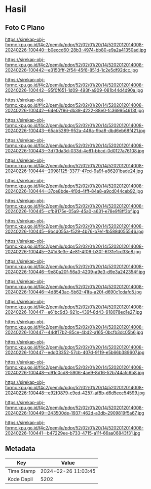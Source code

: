 # Hasil

## Foto C Plano

https://sirekap-obj-formc.kpu.go.id/f4c2/pemilu/pdpr/52/02/01/20/14/5202012014008-20240226-100440--b0eccd60-28b3-4974-bb80-e9a2a41350ad.jpg

https://sirekap-obj-formc.kpu.go.id/f4c2/pemilu/pdpr/52/02/01/20/14/5202012014008-20240226-100442--e3150fff-2f54-45f6-851d-1c2e5df92dcc.jpg

https://sirekap-obj-formc.kpu.go.id/f4c2/pemilu/pdpr/52/02/01/20/14/5202012014008-20240226-100442--95f0f651-1d09-493f-a909-081b44d4d90a.jpg

https://sirekap-obj-formc.kpu.go.id/f4c2/pemilu/pdpr/52/02/01/20/14/5202012014008-20240226-100442--64e07f96-db39-4222-88e0-fc369954613f.jpg

https://sirekap-obj-formc.kpu.go.id/f4c2/pemilu/pdpr/52/02/01/20/14/5202012014008-20240226-100443--65ab5289-952a-446a-9ba8-dbd6eb68f421.jpg

https://sirekap-obj-formc.kpu.go.id/f4c2/pemilu/pdpr/52/02/01/20/14/5202012014008-20240226-100443--3d73da3d-033d-4e81-bbcd-0d0127a76108.jpg

https://sirekap-obj-formc.kpu.go.id/f4c2/pemilu/pdpr/52/02/01/20/14/5202012014008-20240226-100444--20981125-3377-47cd-9a9f-a86201bade24.jpg

https://sirekap-obj-formc.kpu.go.id/f4c2/pemilu/pdpr/52/02/01/20/14/5202012014008-20240226-100444--37ce8bde-4f0d-4fff-84a8-a9cd044ceb92.jpg

https://sirekap-obj-formc.kpu.go.id/f4c2/pemilu/pdpr/52/02/01/20/14/5202012014008-20240226-100445--cfb9175e-05a9-45a0-a631-e78e9f8ff3bf.jpg

https://sirekap-obj-formc.kpu.go.id/f4c2/pemilu/pdpr/52/02/01/20/14/5202012014008-20240226-100445--9bcd055a-f529-4b76-b7e1-fb588d055546.jpg

https://sirekap-obj-formc.kpu.go.id/f4c2/pemilu/pdpr/52/02/01/20/14/5202012014008-20240226-100445--241d3e3e-4e81-4f06-b30f-6f31e1cd33e8.jpg

https://sirekap-obj-formc.kpu.go.id/f4c2/pemilu/pdpr/52/02/01/20/14/5202012014008-20240226-100446--9e80a20f-56a3-4209-a9e3-d9e3a242354f.jpg

https://sirekap-obj-formc.kpu.go.id/f4c2/pemilu/pdpr/52/02/01/20/14/5202012014008-20240226-100446--4d8543ac-5b62-41fa-a20f-d690c1cdafd5.jpg

https://sirekap-obj-formc.kpu.go.id/f4c2/pemilu/pdpr/52/02/01/20/14/5202012014008-20240226-100447--e61bc9d3-921c-439f-8d43-918078ed1e27.jpg

https://sirekap-obj-formc.kpu.go.id/f4c2/pemilu/pdpr/52/02/01/20/14/5202012014008-20240226-100447--44df17b2-85ce-4bd2-a165-0bcfb3dc05b6.jpg

https://sirekap-obj-formc.kpu.go.id/f4c2/pemilu/pdpr/52/02/01/20/14/5202012014008-20240226-100447--edd03352-57cb-407d-9119-e5b66b389607.jpg

https://sirekap-obj-formc.kpu.go.id/f4c2/pemilu/pdpr/52/02/01/20/14/5202012014008-20240226-100448--d91c0cd8-5906-4ae9-8d16-52b744afc6b8.jpg

https://sirekap-obj-formc.kpu.go.id/f4c2/pemilu/pdpr/52/02/01/20/14/5202012014008-20240226-100448--e92f0879-c9ed-4257-af8b-d6d5ecc54599.jpg

https://sirekap-obj-formc.kpu.go.id/f4c2/pemilu/pdpr/52/02/01/20/14/5202012014008-20240226-100449--243500de-1937-462d-a3db-2909819f5a67.jpg

https://sirekap-obj-formc.kpu.go.id/f4c2/pemilu/pdpr/52/02/01/20/14/5202012014008-20240226-100441--b47229ee-b733-4715-a11f-66aa06843f31.jpg


## Metadata

| Key        | Value               |
| ---------- | ------------------- |
| Time Stamp | 2024-02-26 11:03:45 |
| Kode Dapil | 5202                |



